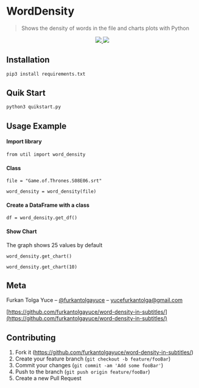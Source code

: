 # WordDensity
> Shows the density of words in the file and charts plots with Python

<p align="center">
    <a href="https://github.com/timgrossmann/InstaPy/blob/master/LICENSE">
      <img src="https://img.shields.io/badge/license-GPLv3-blue.svg" />
    </a>
    <a href="https://www.python.org/">
    	<img src="https://img.shields.io/badge/built%20with-Python3-red.svg" />
    </a>
</p>

## Installation

```sh
pip3 install requirements.txt
```



## Quik Start

```sh
python3 quikstart.py
```


## Usage Example

#### Import library 

```python3
from util import word_density
```



#### Class

```python3
file = "Game.of.Thrones.S08E06.srt"

word_density = word_density(file)
```



#### Create a DataFrame with a class

```python3
df = word_density.get_df()
```



#### Show Chart

The graph shows 25 values  by default

```python3
word_density.get_chart()
```
```python3
word_density.get_chart(10)
```



## Meta

Furkan Tolga Yuce – [@furkantolgayuce](https://twitter.com/furkantolgayuce) – yucefurkantolga@gmail.com

[https://github.com/furkantolgayuce/word-density-in-subtitles/](https://github.com/furkantolgayuce/word-density-in-subtitles/)

## Contributing

1. Fork it (<https://github.com/furkantolgayuce/word-density-in-subtitles/>)
2. Create your feature branch (`git checkout -b feature/fooBar`)
3. Commit your changes (`git commit -am 'Add some fooBar'`)
4. Push to the branch (`git push origin feature/fooBar`)
5. Create a new Pull Request
